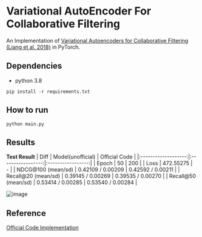 # Variational AutoEncoder For Collaborative Filtering

An Implementation of [Variational Autoencoders for Collaborative Filtering (Liang et al. 2018)](https://arxiv.org/abs/1802.05814) in PyTorch.


## Dependencies
* python 3.8
```{python}
pip install -r requirements.txt
```

## How to run
```{python}
python main.py
```

## Results

**Test Result**
|         Diff        | Model(unofficial) |   Official Code   |
|:-------------------:|:-----------------:|:-----------------:|
|        Epoch        |         50        |        200        |
|         Loss        |     472.55275     |         -         |
|  NDCG@100 (mean/sd) | 0.42109 / 0.00209 | 0.42592 / 0.00211 |
| Recall@20 (mean/sd) | 0.39145 / 0.00269 | 0.39535 / 0.00270 |
| Recall@50 (mean/sd) | 0.53414 / 0.00285 | 0.53540 / 0.00284 |


![image](https://user-images.githubusercontent.com/47301926/116814490-2c334880-ab94-11eb-8be1-ed3c063c7033.png)


## Reference 
[Official Code Implementation](https://github.com/dawenl/vae_cf)
